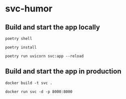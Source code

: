 # svc-humor

## Build and start the app locally
```
poetry shell

poetry install

poetry run uvicorn svc:app --reload

```

## Build and start the app in production
```
docker build -t svc .

docker run svc -d -p 8000:8000

```